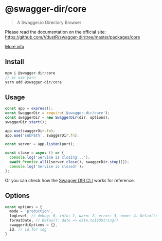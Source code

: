 # @swagger-dir/core

> A Swagger.io Directory Browser

Please read the documentation on the official site: <https://github.com/VdustR/swagger-dir/tree/master/packages/core>

[More info](../../README.md)

## Install

```js
npm i @swagger-dir/core
// or use yarn
yarn add @swagger-dir/core
```

## Usage

```js
const app = express();
const SwaggerDir = require('@swagger-dir/core');
const swaggerDir = new SwaggerDir(dir, options);
swaggerDir.start();

app.use(swaggerDir.fn);
app.use('subPath', swaggerDir.fn);

const server = app.listen(port);

const close = async () => {
  console.log('Service is closing...');
  await Promise.all([server.close(), swaggerDir.stop()]);
  console.log('Service is closed!');
};
```

Or you can check how the [Swagger DIR CLI](https://github.com/VdustR/swagger-dir/blob/master/packages/cli/bin/swagger-dir) works for reference.

## Options

```js
const options = {
  mode = 'production',
  logLevel, // debug: 0, info: 1, warn: 2, error: 3, none: 4. Default: info
  formatDate, // Default: date => date.toISOString()
  swaggerUiOptions = {},
  id, // id for log
}
```
